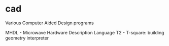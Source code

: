# cad
Various Computer Aided Design programs

MHDL - Microwave Hardware Description Language
T2 - T-square: building geometry interpreter
